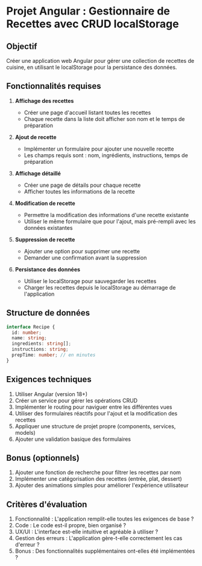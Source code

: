 # Projet Angular : Gestionnaire de Recettes avec CRUD localStorage

## Objectif
Créer une application web Angular pour gérer une collection de recettes de cuisine, en utilisant le localStorage pour la persistance des données.

## Fonctionnalités requises

1. **Affichage des recettes**
   - Créer une page d'accueil listant toutes les recettes
   - Chaque recette dans la liste doit afficher son nom et le temps de préparation

2. **Ajout de recette**
   - Implémenter un formulaire pour ajouter une nouvelle recette
   - Les champs requis sont : nom, ingrédients, instructions, temps de préparation

3. **Affichage détaillé**
   - Créer une page de détails pour chaque recette
   - Afficher toutes les informations de la recette

4. **Modification de recette**
   - Permettre la modification des informations d'une recette existante
   - Utiliser le même formulaire que pour l'ajout, mais pré-rempli avec les données existantes

5. **Suppression de recette**
   - Ajouter une option pour supprimer une recette
   - Demander une confirmation avant la suppression

6. **Persistance des données**
   - Utiliser le localStorage pour sauvegarder les recettes
   - Charger les recettes depuis le localStorage au démarrage de l'application

## Structure de données

```typescript
interface Recipe {
  id: number;
  name: string;
  ingredients: string[];
  instructions: string;
  prepTime: number; // en minutes
}
```

## Exigences techniques

1. Utiliser Angular (version 18+)
2. Créer un service pour gérer les opérations CRUD
3. Implémenter le routing pour naviguer entre les différentes vues
4. Utiliser des formulaires réactifs pour l'ajout et la modification des recettes
5. Appliquer une structure de projet propre (components, services, models)
6. Ajouter une validation basique des formulaires

## Bonus (optionnels)

1. Ajouter une fonction de recherche pour filtrer les recettes par nom
2. Implémenter une catégorisation des recettes (entrée, plat, dessert)
3. Ajouter des animations simples pour améliorer l'expérience utilisateur

## Critères d'évaluation

1. Fonctionnalité : L'application remplit-elle toutes les exigences de base ?
2. Code : Le code est-il propre, bien organisé ?
3. UX/UI : L'interface est-elle intuitive et agréable à utiliser ?
4. Gestion des erreurs : L'application gère-t-elle correctement les cas d'erreur ?
5. Bonus : Des fonctionnalités supplémentaires ont-elles été implémentées ?
